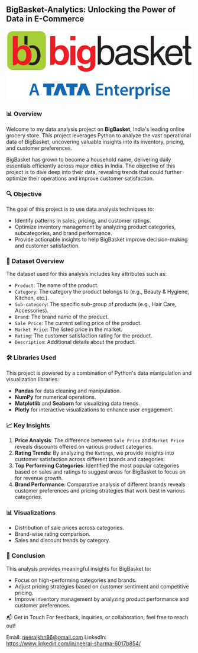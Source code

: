## BigBasket-Analytics: Unlocking the Power of Data in E-Commerce 
![BigBasket Analysis](https://github.com/MissNeerajSharma/BigBasket-E-Commerce-Sales-Analysis/blob/main/bigb.png)

### 📊 **Overview**
Welcome to my data analysis project on **BigBasket**, India's leading online grocery store. This project leverages Python to analyze the vast operational data of BigBasket, uncovering valuable insights into its inventory, pricing, and customer preferences.

BigBasket has grown to become a household name, delivering daily essentials efficiently across major cities in India. The objective of this project is to dive deep into their data, revealing trends that could further optimize their operations and improve customer satisfaction.

### 🔍 **Objective**
The goal of this project is to use data analysis techniques to:
- Identify patterns in sales, pricing, and customer ratings.
- Optimize inventory management by analyzing product categories, subcategories, and brand performance.
- Provide actionable insights to help BigBasket improve decision-making and customer satisfaction.

### 📁 **Dataset Overview**
The dataset used for this analysis includes key attributes such as:
- `Product`: The name of the product.
- `Category`: The category the product belongs to (e.g., Beauty & Hygiene, Kitchen, etc.).
- `Sub-category`: The specific sub-group of products (e.g., Hair Care, Accessories).
- `Brand`: The brand name of the product.
- `Sale Price`: The current selling price of the product.
- `Market Price`: The listed price in the market.
- `Rating`: The customer satisfaction rating for the product.
- `Description`: Additional details about the product.

### 🛠️ **Libraries Used**
This project is powered by a combination of Python's data manipulation and visualization libraries:
- **Pandas** for data cleaning and manipulation.
- **NumPy** for numerical operations.
- **Matplotlib** and **Seaborn** for visualizing data trends.
- **Plotly** for interactive visualizations to enhance user engagement.

### 📈 **Key Insights**
1. **Price Analysis**: The difference between `Sale Price` and `Market Price` reveals discounts offered on various product categories. 
2. **Rating Trends**: By analyzing the `Ratings`, we provide insights into customer satisfaction across different brands and categories.
3. **Top Performing Categories**: Identified the most popular categories based on sales and ratings to suggest areas for BigBasket to focus on for revenue growth.
4. **Brand Performance**: Comparative analysis of different brands reveals customer preferences and pricing strategies that work best in various categories.

### 📊 **Visualizations**
- Distribution of sale prices across categories.
- Brand-wise rating comparison.
- Sales and discount trends by category.

### 🔮 **Conclusion**
This analysis provides meaningful insights for BigBasket to:
- Focus on high-performing categories and brands.
- Adjust pricing strategies based on customer sentiment and competitive pricing.
- Improve inventory management by analyzing product performance and customer preferences.

📬 Get in Touch
For feedback, inquiries, or collaboration, feel free to reach out!

Email: neerajkhn86@gmail.com
LinkedIn: https://www.linkedin.com/in/neeraj-sharma-6017b854/

